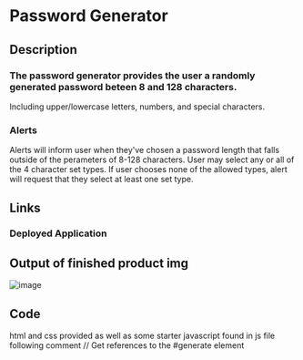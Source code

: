 # Password Generator
## Description
### The password generator provides the user a randomly generated password beteen 8 and 128 characters.
Including upper/lowercase letters, numbers, and special characters.
### Alerts
Alerts will inform user when they've chosen a password length that falls outside of the perameters of 8-128 characters. 
User may select any or all of the 4 character set types.
If user chooses none of the allowed types, alert will request that they select at least one set type.
## Links
### Deployed Application 

## Output of finished product img
![image](https://user-images.githubusercontent.com/82545902/118430365-cad9a200-b688-11eb-9114-83221e5a1522.png)
## Code
html and css provided as well as some starter javascript found in js file following comment // Get references to the #generate element
